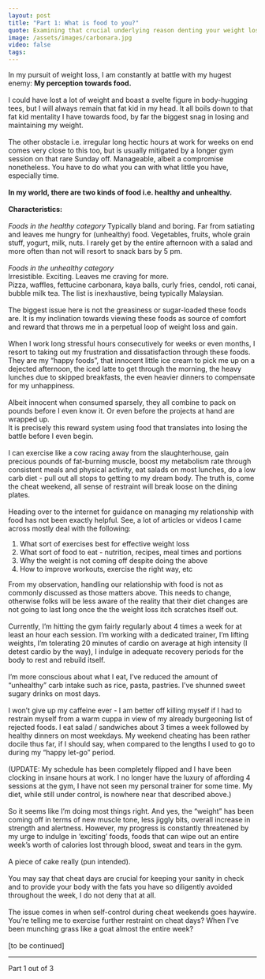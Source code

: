 ```yaml
---
layout: post
title: "Part 1: What is food to you?"
quote: Examining that crucial underlying reason denting your weight loss progression
image: /assets/images/carbonara.jpg
video: false
tags: 
---
```


In my pursuit of weight loss, I am constantly at battle with my hugest enemy: 
**My perception towards food.**
<br>
<br>
I could have lost a lot of weight and boast a svelte figure in body-hugging tees, but I will always remain that fat kid in my head. It all boils down to that fat kid mentality I have towards food, by far the biggest snag in losing and maintaining my weight.
<br>
<br>
The other obstacle i.e. irregular long hectic hours at work for weeks on end comes very close to this too, but is usually mitigated by a longer gym session on that rare Sunday off. Manageable, albeit a compromise nonetheless. You have to do what you can with what little  you have, especially time.
<br>
<br>
 **In my world, there are two kinds of food i.e. healthy and unhealthy.**
<br>
<br>
**Characteristics:**
<br>
<br>
<i>Foods in the healthy category</i>
Typically bland and boring. Far from satiating and leaves me hungry for (unhealthy) food. 
Vegetables, fruits, whole grain stuff, yogurt, milk, nuts.
I rarely get by the entire afternoon with a salad and more often than not will resort to snack bars by 5 pm.
<br>
<br>
<i>Foods in the unhealthy category</i>  
Irresistible. Exciting. Leaves me craving for more.  
Pizza, waffles, fettucine carbonara, kaya balls, curly fries, cendol, roti canai, bubble milk tea. The list is inexhaustive, being typically Malaysian.
<br>
<br>
The biggest issue here is not the greasiness or sugar-loaded these foods are. It is my inclination towards viewing these foods as source of comfort and reward that throws me in a perpetual loop of weight loss and gain.
<br>
<br>
When I work long stressful hours consecutively for weeks or even months, I resort to taking out my frustration and dissatisfaction through these foods. They are my “happy foods”, that innocent little ice cream to pick me up on a dejected afternoon, the iced latte to get through the morning, the heavy lunches due to skipped breakfasts, the even heavier dinners to compensate for my unhappiness.
<br>
<br>
Albeit innocent when consumed sparsely, they all combine to pack on pounds before I even know it. Or even before the projects at hand are wrapped up.
<br>
It is precisely this reward system using food that translates into losing the battle before I even begin.
<br>
<br>
I can exercise like a cow racing away from the slaughterhouse, gain precious pounds of fat-burning muscle, boost my metabolism rate through consistent meals and physical activity, eat salads on most lunches, do a low carb diet - pull out all stops to getting to my dream body. The truth is, come the cheat weekend, all sense of restraint will break loose on the dining plates.
<br>
<br>
Heading over to the internet for guidance on managing my relationship with food has not been exactly helpful. See, a lot of articles or videos I came across mostly deal with the following:

1. What sort of exercises best for effective weight loss
2. What sort of food to eat - nutrition, recipes, meal times and portions
3. Why the weight is not coming off despite doing the above
4. How to improve workouts, exercise the right way, etc

From my observation, handling our relationship with food is not as commonly discussed as those matters above. This needs to change, otherwise folks will be less aware of the reality that their diet changes are not going to last long once the the weight loss itch scratches itself out.
<br>
<br>
Currently, I’m hitting the gym fairly regularly about 4 times a week for at least an hour each session. I’m working with a dedicated trainer, I’m lifting weights, I’m tolerating 20 minutes of cardio on average at high intensity (I detest cardio by the way), I indulge in adequate recovery periods for the body to rest and rebuild itself.
<br>
<br>
I’m more conscious about what I eat, I’ve reduced the amount of “unhealthy” carb intake such as rice, pasta, pastries. I’ve shunned sweet sugary drinks on most days. 
<br>
<br>
I won’t give up my caffeine ever - I am better off killing myself if I had to restrain
myself from a warm cuppa in view of my already burgeoning list of rejected foods. I eat salad / sandwiches about 3 times a week followed by healthy dinners on most weekdays. My weekend cheating has been rather docile thus far, if I should say, when compared to the lengths I used to go to during my “happy let-go” period.
<br>
<br>
(UPDATE: My schedule has been completely flipped and I have been clocking in insane hours at work. I no longer have the luxury of affording 4 sessions at the gym, I have not seen my personal trainer for some time. My diet, while still under control, is nowhere near that described above.)
<br>
<br>
So it seems like I’m doing most things right. And yes, the “weight” has been coming off in terms of new muscle tone, less jiggly bits, overall increase in strength and alertness. 
However, my progress is constantly threatened by my urge to indulge in ‘exciting’ foods, foods that can wipe out an entire week’s worth of calories lost through blood, sweat and tears in the gym. 
<br>
<br>
A piece of cake really (pun intended).
<br>
<br>
You may say that cheat days are crucial for keeping your sanity in check and to provide your body with the fats you have so diligently avoided throughout the week, I do not deny that at all.
<br>
<br>
The issue comes in when self-control during cheat weekends goes haywire. 
You’re telling me to exercise further restraint on cheat days? When I’ve been munching grass like a goat almost the entire week? 
<br>
<br>
[to be continued]

-----
Part 1 out of 3
